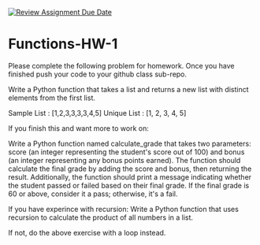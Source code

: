 [![Review Assignment Due Date](https://classroom.github.com/assets/deadline-readme-button-22041afd0340ce965d47ae6ef1cefeee28c7c493a6346c4f15d667ab976d596c.svg)](https://classroom.github.com/a/GG8LvAMG)
# Functions-HW-1

Please complete the following problem for homework. Once you have finished push your code to your github class sub-repo. 

Write a Python function that takes a list and returns a new list with distinct elements from the first list.

Sample List : [1,2,3,3,3,3,4,5]
Unique List : [1, 2, 3, 4, 5]

If you finish this and want more to work on:


Write a Python function named calculate_grade that takes two parameters: score (an integer representing the student's score out of 100) and bonus (an integer representing any bonus points earned). The function should calculate the final grade by adding the score and bonus, then returning the result. Additionally, the function should print a message indicating whether the student passed or failed based on their final grade. If the final grade is 60 or above, consider it a pass; otherwise, it's a fail. 


If you have experince with recursion: Write a Python function that uses recursion to calculate the product of all numbers in a list.

If not, do the above exercise with a loop instead. 
